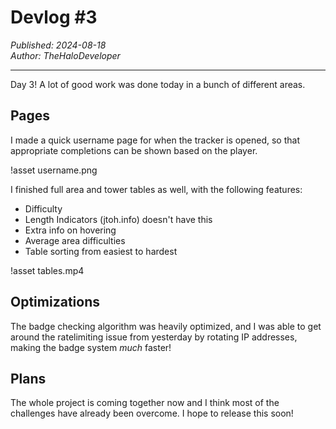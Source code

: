 # Devlog #3

*Published: 2024-08-18*  
*Author: TheHaloDeveloper*

---

Day 3! A lot of good work was done today in a bunch of different areas.

## Pages 
I made a quick username page for when the tracker is opened, so that appropriate completions can be shown based on the player.

!asset username.png

I finished full area and tower tables as well, with the following features:
- Difficulty
- Length Indicators (jtoh.info) doesn't have this
- Extra info on hovering
- Average area difficulties
- Table sorting from easiest to hardest

!asset tables.mp4

## Optimizations
The badge checking algorithm was heavily optimized, and I was able to get around the ratelimiting issue from yesterday by rotating IP addresses, making the badge system *much* faster!

## Plans
The whole project is coming together now and I think most of the challenges have already been overcome. I hope to release this soon!